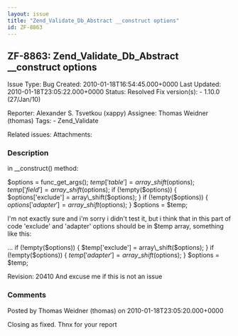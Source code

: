 ```yaml
---
layout: issue
title: "Zend_Validate_Db_Abstract __construct options"
id: ZF-8863
---
```


ZF-8863: Zend\_Validate\_Db\_Abstract \_\_construct options
-----------------------------------------------------------

 Issue Type: Bug Created: 2010-01-18T16:54:45.000+0000 Last Updated: 2010-01-18T23:05:22.000+0000 Status: Resolved Fix version(s): - 1.10.0 (27/Jan/10)
 
 Reporter:  Alexander S. Tsvetkou (xappy)  Assignee:  Thomas Weidner (thomas)  Tags: - Zend\_Validate
 
 Related issues: 
 Attachments: 
### Description

in \_\_construct() method:

$options = func\_get\_args(); $temp['table'] = array\_shift($options); $temp['field'] = array\_shift($options); if (!empty($options)) { $options['exclude'] = array\_shift($options); } if (!empty($options)) { $options['adapter'] = array\_shift($options); } $options = $temp;

I'm not exactly sure and i'm sorry i didn't test it, but i think that in this part of code 'exclude' and 'adapter' options should be in $temp array, something like this:

... if (!empty($options)) { $temp['exclude'] = array\_shift($options); } if (!empty($options)) { $temp['adapter'] = array\_shift($options); } $options = $temp;

Revision: 20410 And excuse me if this is not an issue

 

 

### Comments

Posted by Thomas Weidner (thomas) on 2010-01-18T23:05:20.000+0000

Closing as fixed. Thnx for your report

 

 
